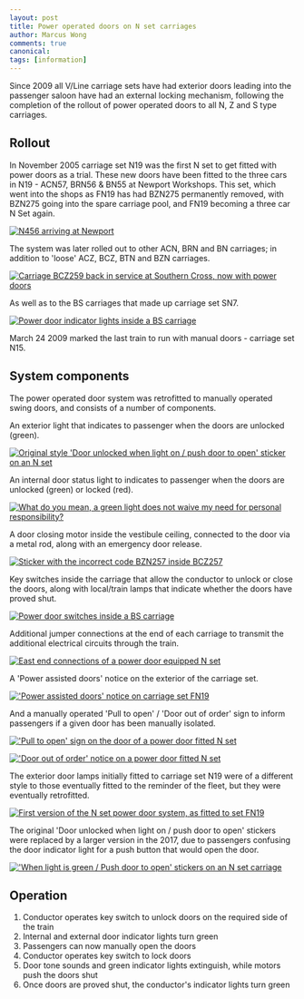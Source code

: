 ```yaml
---
layout: post
title: Power operated doors on N set carriages
author: Marcus Wong
comments: true
canonical: 
tags: [information]
---
```


Since 2009 all V/Line carriage sets have had exterior doors leading into the passenger saloon have had an external locking mechanism, following the completion of the rollout of power operated doors to all N, Z and S type carriages.

## Rollout

In November 2005 carriage set N19 was the first N set to get fitted with power doors as a trial. These new doors have been fitted to the three cars in N19 - ACN57, BRN56 & BN55 at Newport Workshops. This set, which went into the shops as FN19 has had BZN275 permanently removed, with BZN275 going into the spare carriage pool, and FN19 becoming a three car N Set again.

<a href="https://railgallery.wongm.com/vline-melbourne/259_5908.jpg.html"><img src="https://railgallery.wongm.com/cache/vline-melbourne/259_5908_595.jpg?cached=1407229675" alt="N456 arriving at Newport" /></a>

The system was later rolled out to other ACN, BRN and BN carriages; in addition to 'loose' ACZ, BCZ, BTN and BZN carriages.

<a href="https://railgallery.wongm.com/vline-southern-cross/D543_4331.jpg.html"><img src="https://railgallery.wongm.com/cache/vline-southern-cross/D543_4331_595.jpg?cached=1408258017" alt="Carriage BCZ259 back in service at Southern Cross, now with power doors" /></a>

As well as to the BS carriages that made up carriage set SN7.

<a href="https://railgallery.wongm.com/vline-carriage-interiors/D834_3484.jpg.html"><img src="https://railgallery.wongm.com/cache/vline-carriage-interiors/D834_3484_595.jpg?cached=1404846905" alt="Power door indicator lights inside a BS carriage" /></a>

March 24 2009 marked the last train to run with manual doors - carriage set N15.

## System components

The power operated door system was retrofitted to manually operated swing doors, and consists of a number of components.

An exterior light that indicates to passenger when the doors are unlocked (green).

<a href="https://railgallery.wongm.com/vline-bits/F118_5908.jpg.html"><img src="https://railgallery.wongm.com/cache/vline-bits/F118_5908_595.jpg?cached=1489749759" alt="Original style 'Door unlocked when light on / push door to open' sticker on an N set" /></a>

An internal door status light to indicates to passenger when the doors are unlocked (green) or locked (red).

<a href="https://railgallery.wongm.com/vline-carriage-interiors/D967_6761.jpg.html"><img src="https://railgallery.wongm.com/cache/vline-carriage-interiors/D967_6761_595.jpg?cached=1406264615" alt="What do you mean, a green light does not waive my need for personal responsibility?" /></a>

A door closing motor inside the vestibule ceiling, connected to the door via a metal rod, along with an emergency door release.

<a href="https://railgallery.wongm.com/vline-carriage-interiors/D862_6283.jpg.html"><img src="https://railgallery.wongm.com/cache/vline-carriage-interiors/D862_6283_595.jpg?cached=1405152413" alt="Sticker with the incorrect code BZN257 inside BCZ257" /></a>

Key switches inside the carriage that allow the conductor to unlock or close the doors, along with local/train lamps that indicate whether the doors have proved shut.

<a href="https://railgallery.wongm.com/vline-carriage-interiors/D834_3487.jpg.html"><img src="https://railgallery.wongm.com/cache/vline-carriage-interiors/D834_3487_595.jpg?cached=1408174218" alt="Power door switches inside a BS carriage" /></a>

Additional jumper connections at the end of each carriage to transmit the additional electrical circuits through the train.

<a href="https://railgallery.wongm.com/vline-bits/D197_9705.jpg.html"><img src="https://railgallery.wongm.com/cache/vline-bits/D197_9705_595.jpg?cached=1407561219" alt="East end connections of a power door equipped N set" /></a>

A 'Power assisted doors' notice on the exterior of the carriage set.

<a href="https://railgallery.wongm.com/vline-bits/D113_1354.jpg.html"><img src="https://railgallery.wongm.com/cache/vline-bits/D113_1354_595.jpg?cached=1492950442" alt="'Power assisted doors' notice on carriage set FN19" /></a>

And a manually operated 'Pull to open' / 'Door out of order' sign to inform passengers if a given door has been manually isolated.

<a href="https://railgallery.wongm.com/vline-bits/F111_4628.jpg.html"><img src="https://railgallery.wongm.com/cache/vline-bits/F111_4628_595.jpg?cached=1435111132" alt="'Pull to open' sign on the door of a power door fitted N set" /></a>

<a href="https://railgallery.wongm.com/vline-bits/F111_4669.jpg.html"><img src="https://railgallery.wongm.com/cache/vline-bits/F111_4669_595.jpg?cached=1435111106" alt="'Door out of order' notice on a power door fitted N set" /></a>

The exterior door lamps initially fitted to carriage set N19 were of a different style to those eventually fitted to the reminder of the fleet, but they were eventually retrofitted.

<a href="https://railgallery.wongm.com/vline-bits/230_3054-lrg.jpg.html"><img src="https://railgallery.wongm.com/cache/vline-bits/230_3054-lrg_595.jpg?cached=1407126860" alt="First version of the N set power door system, as fitted to set FN19" /></a>

The original 'Door unlocked when light on / push door to open' stickers were replaced by a larger version in the 2017, due to passengers confusing the door indicator light for a push button that would open the door.

<a href="https://railgallery.wongm.com/vline-bits/F118_5448.jpg.html"><img src="https://railgallery.wongm.com/cache/vline-bits/F118_5448_595.jpg?cached=1489366920" alt="'When light is green / Push door to open' stickers on an N set carriage" /></a>

## Operation

1. Conductor operates key switch to unlock doors on the required side of the train
2. Internal and external door indicator lights turn green
3. Passengers can now manually open the doors
4. Conductor operates key switch to lock doors
5. Door tone sounds and green indicator lights extinguish, while motors push the doors shut
6. Once doors are proved shut, the conductor's indicator lights turn green
